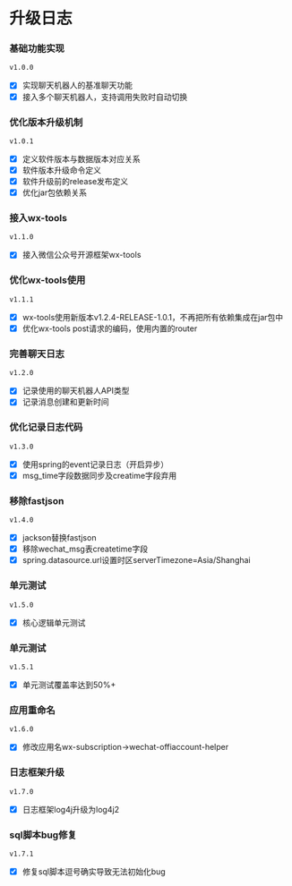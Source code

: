 # 升级日志

### 基础功能实现
`v1.0.0`
- [x] 实现聊天机器人的基准聊天功能
- [x] 接入多个聊天机器人，支持调用失败时自动切换

### 优化版本升级机制
`v1.0.1`
- [x] 定义软件版本与数据版本对应关系
- [x] 软件版本升级命令定义
- [x] 软件升级前的release发布定义
- [x] 优化jar包依赖关系

### 接入wx-tools
`v1.1.0`
- [x] 接入微信公众号开源框架wx-tools

### 优化wx-tools使用
`v1.1.1`
- [x] wx-tools使用新版本v1.2.4-RELEASE-1.0.1，不再把所有依赖集成在jar包中
- [x] 优化wx-tools post请求的编码，使用内置的router

### 完善聊天日志
`v1.2.0`
- [x] 记录使用的聊天机器人API类型
- [x] 记录消息创建和更新时间

### 优化记录日志代码
`v1.3.0`
- [x] 使用spring的event记录日志（开启异步）
- [x] msg_time字段数据同步及creatime字段弃用

### 移除fastjson
`v1.4.0`
- [x] jackson替换fastjson
- [x] 移除wechat_msg表createtime字段
- [x] spring.datasource.url设置时区serverTimezone=Asia/Shanghai

### 单元测试
`v1.5.0`
- [x] 核心逻辑单元测试

### 单元测试
`v1.5.1`
- [x] 单元测试覆盖率达到50%+

### 应用重命名
`v1.6.0`
- [x] 修改应用名wx-subscription->wechat-offiaccount-helper

### 日志框架升级
`v1.7.0`
- [x] 日志框架log4j升级为log4j2

### sql脚本bug修复
`v1.7.1`
- [x] 修复sql脚本逗号确实导致无法初始化bug